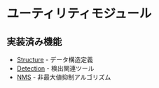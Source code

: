 # ユーティリティモジュール

## 実装済み機能

- [Structure](structure.md) - データ構造定義
- [Detection](detection.md) - 検出関連ツール
- [NMS](nms.md) - 非最大値抑制アルゴリズム 
